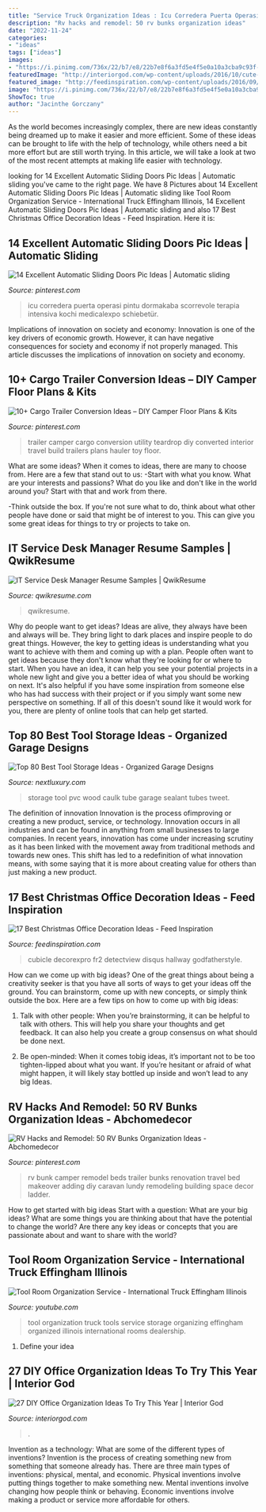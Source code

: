 ```yaml
---
title: "Service Truck Organization Ideas : Icu Corredera Puerta Operasi Pintu Dormakaba Scorrevole Terapia Intensiva Kochi Medicalexpo Schiebetür"
description: "Rv hacks and remodel: 50 rv bunks organization ideas"
date: "2022-11-24"
categories:
- "ideas"
tags: ["ideas"]
images:
- "https://i.pinimg.com/736x/22/b7/e8/22b7e8f6a3fd5e4f5e0a10a3cba9c93f--automatic-sliding-doors-sliding-glass-door.jpg"
featuredImage: "http://interiorgod.com/wp-content/uploads/2016/10/cute-and-little-diy-office-organization-ideas.jpg"
featured_image: "http://feedinspiration.com/wp-content/uploads/2016/09/Office-Christmas-Pole-Decorating-Ideas.jpg"
image: "https://i.pinimg.com/736x/22/b7/e8/22b7e8f6a3fd5e4f5e0a10a3cba9c93f--automatic-sliding-doors-sliding-glass-door.jpg"
ShowToc: true
author: "Jacinthe Gorczany"
---
```



As the world becomes increasingly complex, there are new ideas constantly being dreamed up to make it easier and more efficient. Some of these ideas can be brought to life with the help of technology, while others need a bit more effort but are still worth trying. In this article, we will take a look at two of the most recent attempts at making life easier with technology.

	

		
looking for 14 Excellent Automatic Sliding Doors Pic Ideas | Automatic sliding you've came to the right page. We have 8 Pictures about 14 Excellent Automatic Sliding Doors Pic Ideas | Automatic sliding like Tool Room Organization Service - International Truck Effingham Illinois, 14 Excellent Automatic Sliding Doors Pic Ideas | Automatic sliding and also 17 Best Christmas Office Decoration Ideas - Feed Inspiration. Here it is:
		
    
## 14 Excellent Automatic Sliding Doors Pic Ideas | Automatic Sliding

<img loading=lazy src="https://i.pinimg.com/736x/22/b7/e8/22b7e8f6a3fd5e4f5e0a10a3cba9c93f--automatic-sliding-doors-sliding-glass-door.jpg" onerror="this.onerror=null;this.src='https://tse1.mm.bing.net/th?id=OIP.lL-XYjBgVe2EpPsvzrqiiAHaHa&amp;pid=15.1';" alt="14 Excellent Automatic Sliding Doors Pic Ideas | Automatic sliding">

_Source: pinterest.com_

>icu corredera puerta operasi pintu dormakaba scorrevole terapia intensiva kochi medicalexpo schiebetür. 

	

Implications of innovation on society and economy:
Innovation is one of the key drivers of economic growth. However, it can have negative consequences for society and economy if not properly managed. This article discusses the implications of innovation on society and economy.

    
## 10+ Cargo Trailer Conversion Ideas – DIY Camper Floor Plans &amp; Kits

<img loading=lazy src="https://i.pinimg.com/736x/48/bb/4d/48bb4deafeb76ba3af911ac91bfc324e.jpg" onerror="this.onerror=null;this.src='https://tse1.mm.bing.net/th?id=OIP.7zsE4sdWxqSHwtKfhAnKzAHaLG&amp;pid=15.1';" alt="10+ Cargo Trailer Conversion Ideas – DIY Camper Floor Plans &amp; Kits">

_Source: pinterest.com_

>trailer camper cargo conversion utility teardrop diy converted interior travel build trailers plans hauler toy floor. 

	

What are some ideas?
When it comes to ideas, there are many to choose from. Here are a few that stand out to us:
-Start with what you know. What are your interests and passions? What do you like and don't like in the world around you? Start with that and work from there.

-Think outside the box. If you're not sure what to do, think about what other people have done or said that might be of interest to you. This can give you some great ideas for things to try or projects to take on.

    
## IT Service Desk Manager Resume Samples | QwikResume

<img loading=lazy src="https://assets.qwikresume.com/resume-samples/pdf/screenshots/it-service-desk-manager-1583916798-pdf.jpg" onerror="this.onerror=null;this.src='https://tse4.mm.bing.net/th?id=OIP.CwCBPgh1_fWQ3-Ce5Q_37QHaKe&amp;pid=15.1';" alt="IT Service Desk Manager Resume Samples | QwikResume">

_Source: qwikresume.com_

>qwikresume. 

	

Why do people want to get ideas?
Ideas are alive, they always have been and always will be. They bring light to dark places and inspire people to do great things. However, the key to getting ideas is understanding what you want to achieve with them and coming up with a plan. 
People often want to get ideas because they don't know what they're looking for or where to start. When you have an idea, it can help you see your potential projects in a whole new light and give you a better idea of what you should be working on next. It's also helpful if you have some inspiration from someone else who has had success with their project or if you simply want some new perspective on something. If all of this doesn't sound like it would work for you, there are plenty of online tools that can help get started.

    
## Top 80 Best Tool Storage Ideas - Organized Garage Designs

<img loading=lazy src="http://nextluxury.com/wp-content/uploads/sealant-and-caulk-tubes-tool-storage-ideas-made-out-of-pvc-tube-and-wood.jpg" onerror="this.onerror=null;this.src='https://tse1.mm.bing.net/th?id=OIP.h8w6XyUeVnzWGXqny7YukQAAAA&amp;pid=15.1';" alt="Top 80 Best Tool Storage Ideas - Organized Garage Designs">

_Source: nextluxury.com_

>storage tool pvc wood caulk tube garage sealant tubes tweet. 

	

The definition of innovation
Innovation is the process ofimproving or creating a new product, service, or technology. Innovation occurs in all industries and can be found in anything from small businesses to large companies. In recent years, innovation has come under increasing scrutiny as it has been linked with the movement away from traditional methods and towards new ones. This shift has led to a redefinition of what innovation means, with some saying that it is more about creating value for others than just making a new product.

    
## 17 Best Christmas Office Decoration Ideas - Feed Inspiration

<img loading=lazy src="http://feedinspiration.com/wp-content/uploads/2016/09/Office-Christmas-Pole-Decorating-Ideas.jpg" onerror="this.onerror=null;this.src='https://tse3.mm.bing.net/th?id=OIP.VgSbza6haMhPHjRw9_9AqgHaKY&amp;pid=15.1';" alt="17 Best Christmas Office Decoration Ideas - Feed Inspiration">

_Source: feedinspiration.com_

>cubicle decorexpro fr2 detectview disqus hallway godfatherstyle. 

	

How can we come up with big ideas?
One of the great things about being a creativity seeker is that you have all sorts of ways to get your ideas off the ground. You can brainstorm, come up with new concepts, or simply think outside the box. Here are a few tips on how to come up with big ideas:
1) Talk with other people: When you’re brainstorming, it can be helpful to talk with others. This will help you share your thoughts and get feedback. It can also help you create a group consensus on what should be done next.

2) Be open-minded: When it comes tobig ideas, it’s important not to be too tighten-lipped about what you want. If you’re hesitant or afraid of what might happen, it will likely stay bottled up inside and won’t lead to any big Ideas.

    
## RV Hacks And Remodel: 50 RV Bunks Organization Ideas - Abchomedecor

<img loading=lazy src="https://i.pinimg.com/736x/51/bb/bf/51bbbf4cfda8049e1e22ae67aa5ffed4.jpg" onerror="this.onerror=null;this.src='https://tse3.mm.bing.net/th?id=OIP.DtVqaHDWnrtHxON973uhTwHaKZ&amp;pid=15.1';" alt="RV Hacks and Remodel: 50 RV Bunks Organization Ideas - Abchomedecor">

_Source: pinterest.com_

>rv bunk camper remodel beds trailer bunks renovation travel bed makeover adding diy caravan lundy remodeling building space decor ladder. 

	

How to get started with big ideas
Start with a question: What are your big ideas? 
What are some things you are thinking about that have the potential to change the world? Are there any key ideas or concepts that you are passionate about and want to share with the world?

    
## Tool Room Organization Service - International Truck Effingham Illinois

<img loading=lazy src="http://i.ytimg.com/vi/Trlb8oYDkZI/hqdefault.jpg" onerror="this.onerror=null;this.src='https://tse4.mm.bing.net/th?id=OIP.PGVN1f_6asg_RJlzStUOggHaFj&amp;pid=15.1';" alt="Tool Room Organization Service - International Truck Effingham Illinois">

_Source: youtube.com_

>tool organization truck tools service storage organizing effingham organized illinois international rooms dealership. 

	

1. Define your idea

    
## 27 DIY Office Organization Ideas To Try This Year | Interior God

<img loading=lazy src="http://interiorgod.com/wp-content/uploads/2016/10/cute-and-little-diy-office-organization-ideas.jpg" onerror="this.onerror=null;this.src='https://tse4.mm.bing.net/th?id=OIP.0zr_NFmuoMm0cBpGTmouHQHaLI&amp;pid=15.1';" alt="27 DIY Office Organization Ideas To Try This Year | Interior God">

_Source: interiorgod.com_

>. 

	

Invention as a technology: What are some of the different types of inventions?
Invention is the process of creating something new from something that someone already has. There are three main types of inventions: physical, mental, and economic. Physical inventions involve putting things together to make something new. Mental inventions involve changing how people think or behaving. Economic inventions involve making a product or service more affordable for others.


